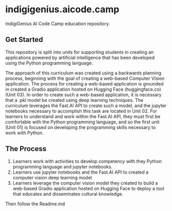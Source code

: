 # indigigenius.aicode.camp
IndigiGenius AI Code Camp education repository.

## Get Started

This repository is split into units for supporting students in creating an applications powered by artificial intelligence that has been developed using the Python programming language.

The approach of this curriculum was created using a backwards planning process, beginning with the goal of creating a web-based Computer Vision application. The process for creating a web-based application is grounded in created a Gradio application hosted on Hugging Face (huggingface.co) (Unit 03). In order to create such a web-based application, it is necessary that a .pkl model be created using deep learning techniques. The curriculum leverages the Fast.AI API to create such a model, and the jupyter notebooks necessary to accomplish this task are located in Unit 02. For learners to understand and work within the Fast.AI API, they must first be comfortable with the Python programming language, and so the first unit (Unit 01) is focused on developing the programming skills necessary to work with Python.

## The Process
1. Learners work with activities to develop competency with they Python programming language and jupyter notebooks.
2. Learners use jupyter notebooks and the Fast.AI API to created a computer vision deep learning model
3. Learners leverage the computer vision model they created to build a web-based Gradio application hosted on Hugging Face to deploy a tool that educates and disseminates cultural knowledge.

Then follow the Readme.md 